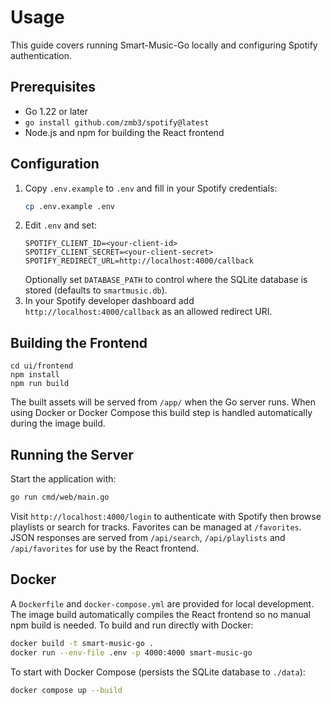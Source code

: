 # Usage

This guide covers running Smart-Music-Go locally and configuring Spotify authentication.

## Prerequisites
- Go 1.22 or later
- `go install github.com/zmb3/spotify@latest`
- Node.js and npm for building the React frontend

## Configuration
1. Copy `.env.example` to `.env` and fill in your Spotify credentials:
   ```bash
   cp .env.example .env
   ```
2. Edit `.env` and set:
   ```
   SPOTIFY_CLIENT_ID=<your-client-id>
   SPOTIFY_CLIENT_SECRET=<your-client-secret>
   SPOTIFY_REDIRECT_URL=http://localhost:4000/callback
   ```
   Optionally set `DATABASE_PATH` to control where the SQLite database is stored (defaults to `smartmusic.db`).
3. In your Spotify developer dashboard add `http://localhost:4000/callback` as an allowed redirect URI.

## Building the Frontend
```
cd ui/frontend
npm install
npm run build
```
The built assets will be served from `/app/` when the Go server runs. When using
Docker or Docker Compose this build step is handled automatically during the
image build.

## Running the Server
Start the application with:
```bash
go run cmd/web/main.go
```
Visit `http://localhost:4000/login` to authenticate with Spotify then browse playlists or search for tracks. Favorites can be managed at `/favorites`.
JSON responses are served from `/api/search`, `/api/playlists` and `/api/favorites` for use by the React frontend.

## Docker
A `Dockerfile` and `docker-compose.yml` are provided for local development. The
image build automatically compiles the React frontend so no manual npm build is
needed.
To build and run directly with Docker:
```bash
docker build -t smart-music-go .
docker run --env-file .env -p 4000:4000 smart-music-go
```
To start with Docker Compose (persists the SQLite database to `./data`):
```bash
docker compose up --build
```
